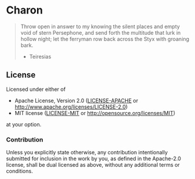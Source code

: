 # Charon

> Throw open in answer to my knowing the silent places and empty void of stern Persephone,
> and send forth the multitude that lurk in hollow night; let the ferryman row back across
> the Styx with groaning bark.
> - Teiresias

## License

Licensed under either of

- Apache License, Version 2.0 ([LICENSE-APACHE](LICENSE-APACHE) or
  http://www.apache.org/licenses/LICENSE-2.0)
- MIT license ([LICENSE-MIT](LICENSE-MIT) or http://opensource.org/licenses/MIT)

at your option.

### Contribution

Unless you explicitly state otherwise, any contribution intentionally submitted
for inclusion in the work by you, as defined in the Apache-2.0 license, shall be
dual licensed as above, without any additional terms or conditions.

